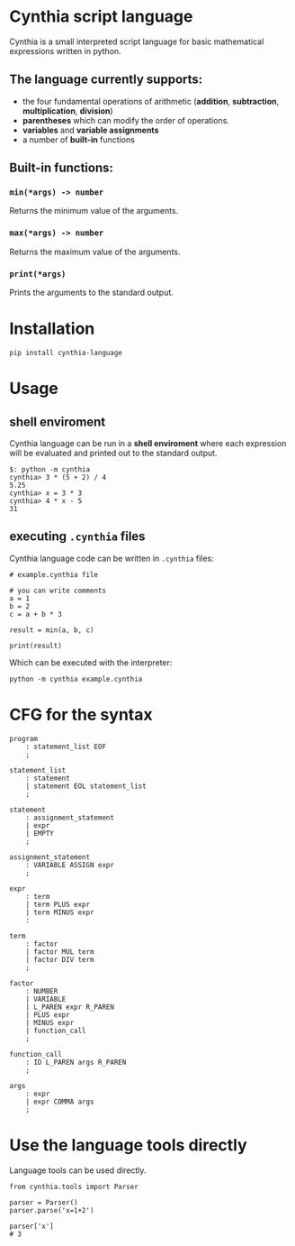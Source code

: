 # Cynthia script language

Cynthia is a small interpreted script language for basic mathematical expressions written in python.

## The language currently supports:

 - the four fundamental operations of arithmetic (**addition**, **subtraction**, **multiplication**, **division**)
 - **parentheses** which can modify the order of operations.
 - **variables** and **variable assignments**
 - a number of **built-in** functions


## Built-in functions:

### `min(*args) -> number`

Returns the minimum value of the arguments.


### `max(*args) -> number`

Returns the maximum value of the arguments.

### `print(*args)`

Prints the arguments to the standard output.


# Installation

`pip install cynthia-language`

# Usage

## shell enviroment

Cynthia language can be run in a **shell enviroment** where each expression
will be evaluated and printed out to the standard output.

```
$: python -m cynthia
cynthia> 3 * (5 + 2) / 4
5.25
cynthia> x = 3 * 3
cynthia> 4 * x - 5
31
```

## executing `.cynthia` files

Cynthia language code can be written in `.cynthia` files:

```
# example.cynthia file

# you can write comments
a = 1
b = 2
c = a + b * 3

result = min(a, b, c)

print(result)
```

Which can be executed with the interpreter:

`python -m cynthia example.cynthia`

# CFG for the syntax

```
program
    : statement_list EOF
    ;

statement_list
    : statement
    | statement EOL statement_list
    ;

statement
    : assignment_statement
    | expr
    | EMPTY
    ;

assignment_statement
    : VARIABLE ASSIGN expr
    ;

expr
    : term
    | term PLUS expr
    | term MINUS expr
    :

term
    : factor
    | factor MUL term
    | factor DIV term
    ;

factor
    : NUMBER
    | VARIABLE
    | L_PAREN expr R_PAREN
    | PLUS expr
    | MINUS expr
    | function_call
    ;

function_call
    : ID L_PAREN args R_PAREN
    ;

args
    : expr
    | expr COMMA args
    ;
```

# Use the language tools directly

Language tools can be used directly.

```
from cynthia.tools import Parser

parser = Parser()
parser.parse('x=1+2')

parser['x']
# 3
```